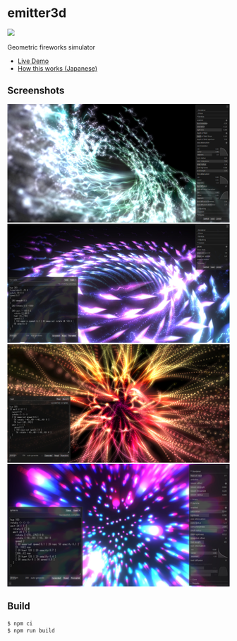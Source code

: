 # emitter3d

![](https://github.com/yubrot/emitter3d/workflows/Build,%20test%20and%20deploy/badge.svg)

Geometric fireworks simulator

- [Live Demo](https://yubrot.github.io/emitter3d/)
- [How this works (Japanese)](https://scrapbox.io/yubrot/emitter3d)

## Screenshots

![](./screenshots/a.jpg)
![](./screenshots/c.jpg)
![](./screenshots/d.jpg)
![](./screenshots/b.jpg)

## Build

```
$ npm ci
$ npm run build
```
